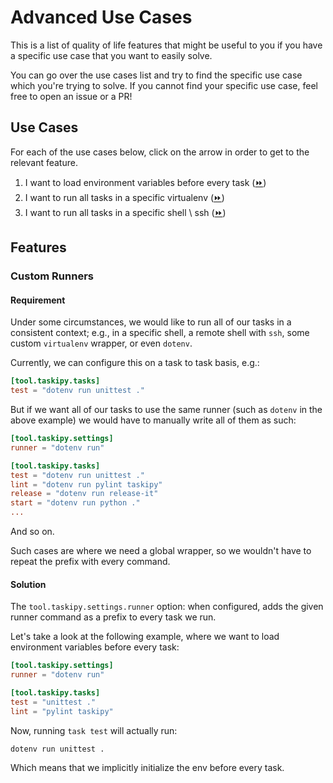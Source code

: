 # Advanced Use Cases
This is a list of quality of life features that might be useful to you if you have a specific use case that you want to easily solve.

You can go over the use cases list and try to find the specific use case which you're trying to solve. If you cannot find your specific use case, feel free to open an issue or a PR!

## Use Cases
For each of the use cases below, click on the arrow in order to get to the relevant feature.
1. I want to load environment variables before every task ([⏩](#custom-runners))
2. I want to run all tasks in a specific virtualenv ([⏩](#custom-runners))
3. I want to run all tasks in a specific shell \ ssh ([⏩](#custom-runners))

## Features
### Custom Runners
#### Requirement
Under some circumstances, we would like to run all of our tasks in a consistent context; e.g., in a specific shell, a remote shell with `ssh`, some custom `virtualenv` wrapper, or even `dotenv`.

Currently, we can configure this on a task to task basis, e.g.:
```toml
[tool.taskipy.tasks]
test = "dotenv run unittest ."
```

But if we want all of our tasks to use the same runner (such as `dotenv` in the above example) we would have to manually write all of them as such:
```toml
[tool.taskipy.settings]
runner = "dotenv run"

[tool.taskipy.tasks]
test = "dotenv run unittest ."
lint = "dotenv run pylint taskipy"
release = "dotenv run release-it"
start = "dotenv run python ."
...
```

And so on.

Such cases are where we need a global wrapper, so we wouldn't have to repeat the prefix with every command.

#### Solution
The `tool.taskipy.settings.runner` option: when configured, adds the given runner command as a prefix to every task we run.

Let's take a look at the following example, where we want to load environment variables before every task:
```toml
[tool.taskipy.settings]
runner = "dotenv run"

[tool.taskipy.tasks]
test = "unittest ."
lint = "pylint taskipy"
```

Now, running `task test` will actually run:
```bash
dotenv run unittest .
```

Which means that we implicitly initialize the env before every task.
